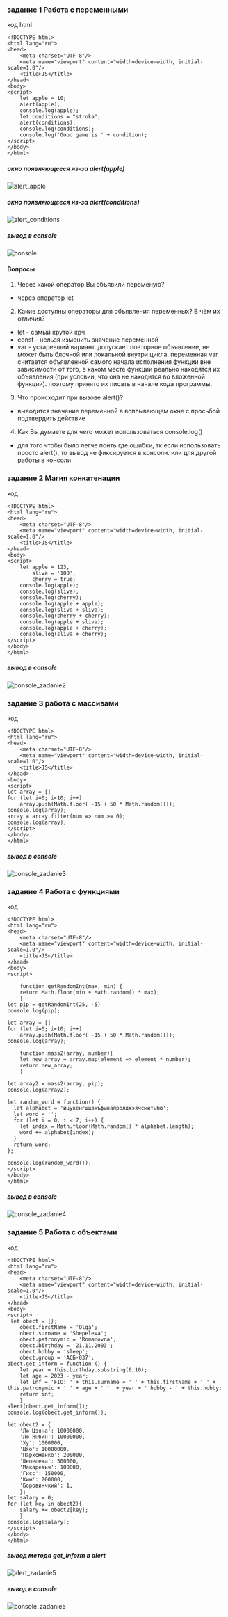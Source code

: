 ### задание 1 Работа с переменными
код html
```
<!DOCTYPE html>
<html lang="ru">
<head>
    <meta charset="UTF-8"/>
    <meta name="viewport" content="width=device-width, initial-scale=1.0"/>
    <title>JS</title>
</head>
<body>
<script>
    let apple = 10;
    alert(apple);
    console.log(apple);
    let conditions = "stroka";
    alert(conditions);
    console.log(conditions);
    console.log('Good game is ' + condition);
</script>
</body>
</html>
```

##### окно появляющееся из-за alert(apple)
![alert_apple](https://github.com/treys-xs/web_lab_aib_frontend/blob/main/labs/Lab_06_intro_js/solution/photo/alert_apple_zadanie1.PNG)
##### окно появляющееся из-за alert(conditions)
![alert_conditions](https://github.com/treys-xs/web_lab_aib_frontend/blob/main/labs/Lab_06_intro_js/solution/photo/alert_condition_zadanie1.PNG)
##### вывод в console
![console](https://github.com/treys-xs/web_lab_aib_frontend/blob/main/labs/Lab_06_intro_js/solution/photo/consolelog_zadanie1.PNG)

#### Вопросы
1. Через какой оператор Вы объявили переменую? 
* через оператор let
2. Какие доступны операторы для объявления переменных? В чём их отличия?
* let - самый крутой крч 
* const - нельзя изменить значение переменной
* var - устаревший вариант. допускает повторное объявление, не может быть блочной или локальной внутри цикла. переменная var считается объявленной самого начала исполнения функции вне зависимости от того, в каком месте функции реально находятся их объявления (при условии, что она не находится во вложенной функции). поэтому принято их писать в начале кода программы.
3. Что происходит при вызове alert()?
* выводится значение переменной в всплывающем окне с просьбой подтвердить действие
4. Как Вы думаете для чего может использоваться console.log()
* для того чтобы было легче понть где ошибки, тк если использовать просто alert(), то вывод не фиксируется в консоли. или для другой работы в консоли

### задание 2 Магия конкатенации
код
```
<!DOCTYPE html>
<html lang="ru">
<head>
    <meta charset="UTF-8"/>
    <meta name="viewport" content="width=device-width, initial-scale=1.0"/>
    <title>JS</title>
</head>
<body>
<script>
    let apple = 123,
        sliva = '100',
        cherry = true;
    console.log(apple);
    console.log(sliva);
    console.log(cherry);
    console.log(apple + apple);
    console.log(sliva + sliva);
    console.log(cherry + cherry);
    console.log(apple + sliva);
    console.log(apple + cherry);
    console.log(sliva + cherry);
</script>
</body>
</html>
```
##### вывод в console
![console_zadanie2](https://github.com/treys-xs/web_lab_aib_frontend/blob/main/labs/Lab_06_intro_js/solution/photo/consolelog_zadanie2.PNG)

### задание 3 работа с массивами
код
```
<!DOCTYPE html>
<html lang="ru">
<head>
    <meta charset="UTF-8"/>
    <meta name="viewport" content="width=device-width, initial-scale=1.0"/>
    <title>JS</title>
</head>
<body>
<script>
let array = []
for (let i=0; i<10; i++)
    array.push(Math.floor( -15 + 50 * Math.random()));
console.log(array);
array = array.filter(num => num >= 0);
console.log(array);
</script>
</body>
</html>
```
##### вывод в console
![console_zadanie3](https://github.com/treys-xs/web_lab_aib_frontend/blob/main/labs/Lab_06_intro_js/solution/photo/consolelog_zadanie3.PNG)

### задание 4 Работа с функциями
код
```
<!DOCTYPE html>
<html lang="ru">
<head>
    <meta charset="UTF-8"/>
    <meta name="viewport" content="width=device-width, initial-scale=1.0"/>
    <title>JS</title>
</head>
<body>
<script>

    function getRandomInt(max, min) {
    return Math.floor(min + Math.random() * max);
    }
let pip = getRandomInt(25, -5)
console.log(pip);

let array = []
for (let i=0; i<10; i++)
    array.push(Math.floor( -15 + 50 * Math.random()));
console.log(array);

    function mass2(array, number){
    let new_array = array.map(element => element * number);
    return new_array;
    }

let array2 = mass2(array, pip);
console.log(array2);

let random_word = function() {
  let alphabet = 'йцукенгшщзхъфывапролджэячсмитьбю';
  let word = '';
  for (let i = 0; i < 7; i++) {
    let index = Math.floor(Math.random() * alphabet.length);
    word += alphabet[index];
  }
  return word;
};

console.log(random_word());
</script>
</body>
</html>
```
##### вывод в console
![console_zadanie4](https://github.com/treys-xs/web_lab_aib_frontend/blob/main/labs/Lab_06_intro_js/solution/photo/consolelog_zadanie4.PNG)

### задание 5 Работа с объектами
код
```
<!DOCTYPE html>
<html lang="ru">
<head>
    <meta charset="UTF-8"/>
    <meta name="viewport" content="width=device-width, initial-scale=1.0"/>
    <title>JS</title>
</head>
<body>
<script>
 let obect = {};
    obect.firstName = 'Olga';
    obect.surname = 'Shepeleva';
    obect.patronymic = 'Romanovna';
    obect.birthday = '21.11.2003';
    obect.hobby = 'sleep';
    obect.group = 'АСБ-037';
obect.get_inform = function () {
    let year = this.birthday.substring(6,10);
    let age = 2023 - year;
    let inf = 'FIO: ' + this.surname + ' ' + this.firstName + ' ' + this.patronymic + ' ' + age + ' '  + year + ' hobby - ' + this.hobby;
    return inf;
    }
alert(obect.get_inform());
console.log(obect.get_inform());

let obect2 = {
    'Лю Цзяна': 10000000,
    'Лю Янбин': 10000000,
    'Ху': 1000000,
    'Цяо': 10000000,
    'Пархоменко': 200000,
    'Шепелева': 500000,
    'Макаревич': 100000,
    'Гисс': 150000,
    'Ким': 200000,
    'Боровинчкий': 1,
    };
let salary = 0;
for (let key in obect2){
    salary += obect2[key];
    }
console.log(salary);
</script>
</body>
</html>
```
##### вывод метода get_inform в alert
![alert_zadanie5](https://github.com/treys-xs/web_lab_aib_frontend/blob/main/labs/Lab_06_intro_js/solution/photo/alert_zadani5.PNG)
##### вывод в console
![console_zadanie5](https://github.com/treys-xs/web_lab_aib_frontend/blob/main/labs/Lab_06_intro_js/solution/photo/consolelog_zadanie5.PNG)
